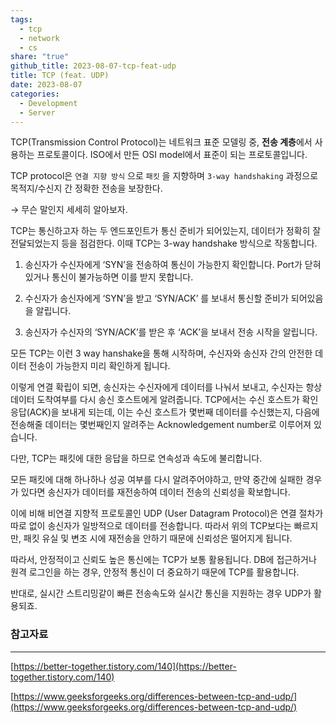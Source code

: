 ```yaml
---  
tags:  
  - tcp  
  - network  
  - cs  
share: "true"  
github_title: 2023-08-07-tcp-feat-udp  
title: TCP (feat. UDP)  
date: 2023-08-07  
categories:  
  - Development  
  - Server  
---  
```

  
  
TCP(Transmission Control Protocol)는 네트워크 표준 모델링 중, **전송 계층**에서 사용하는 프로토콜이다. ISO에서 만든 OSI model에서 표준이 되는 프로토콜입니다.  
  
TCP protocol은 `연결 지향 방식` 으로 `패킷` 을 지향하며 `3-way handshaking` 과정으로 목적지/수신지 간 정확한 전송을 보장한다.  
  
→ 무슨 말인지 세세히 알아보자.  
  
TCP는 통신하고자 하는 두 엔드포인트가 통신 준비가 되어있는지, 데이터가 정확히 잘 전달되었는지 등을 점검한다. 이때 TCP는 3-way handshake 방식으로 작동합니다.  
  
1. 송신자가 수신자에게 ‘SYN’을 전송하여 통신이 가능한지 확인합니다. Port가 닫혀있거나 통신이 불가능하면 이를 받지 못합니다.  
      
2. 수신자가 송신자에게 ‘SYN’을 받고 ‘SYN/ACK’ 를 보내서 통신할 준비가 되어있음을 알립니다.  
      
3. 송신자가 수신자의 ‘SYN/ACK’를 받은 후 ‘ACK’을 보내서 전송 시작을 알립니다.  
      
  
모든 TCP는 이런 3 way hanshake을 통해 시작하며, 수신자와 송신자 간의 안전한 데이터 전송이 가능한지 미리 확인하게 됩니다.  
  
이렇게 연결 확립이 되면, 송신자는 수신자에게 데이터를 나눠서 보내고, 수신자는 항상 데이터 도착여부를 다시 송신 호스트에게 알려줍니다. TCP에서는 수신 호스트가 확인 응답(ACK)을 보내게 되는데, 이는 수신 호스트가 몇번째 데이터를 수신했는지, 다음에 전송해줄 데이터는 몇번째인지 알려주는 Acknowledgement number로 이루어져 있습니다.  
  
다만, TCP는 패킷에 대한 응답을 하므로 연속성과 속도에 불리합니다.  
  
모든 패킷에 대해 하나하나 성공 여부를 다시 알려주어야하고, 만약 중간에 실패한 경우가 있다면 송신자가 데이터를 재전송하여 데이터 전송의 신뢰성을 확보합니다.  
  
이에 비해 비연결 지향적 프로토콜인 UDP (User Datagram Protocol)은 연결 절차가 따로 없이 송신자가 일방적으로 데이터를 전송합니다. 따라서 위의 TCP보다는 빠르지만, 패킷 유실 및 변조 시에 재전송을 안하기 때문에 신뢰성은 떨어지게 됩니다.  
  
따라서, 안정적이고 신뢰도 높은 통신에는 TCP가 보통 활용됩니다. DB에 접근하거나 원격 로그인을 하는 경우, 안정적 통신이 더 중요하기 때문에 TCP를 활용합니다.  
  
반대로, 실시간 스트리밍같이 빠른 전송속도와 실시간 통신을 지원하는 경우 UDP가 활용되죠.  
  
  
### 참고자료  
  
---  
  
[https://better-together.tistory.com/140](https://better-together.tistory.com/140)  
  
[https://www.geeksforgeeks.org/differences-between-tcp-and-udp/](https://www.geeksforgeeks.org/differences-between-tcp-and-udp/)